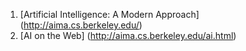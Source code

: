 
1. [Artificial Intelligence: A Modern Approach] (http://aima.cs.berkeley.edu/)
2. [AI on the Web] (http://aima.cs.berkeley.edu/ai.html)
